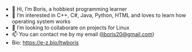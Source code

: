 - 👋 Hi, I’m Boris, a hobbiest programming learner
- 👀 I’m interested in C++, C#, Java, Python, HTML and loves to learn how operating system works
- 💞️ I’m looking to collaborate on projects for Linux
- 📫 You can contact me by my email (liboris20@gmail.com) 
- Bio: https://e-z.bio/ltwboris

